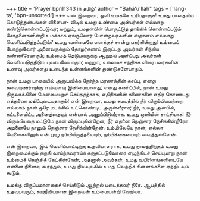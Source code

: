 +++
title = 'Prayer bpn11343 in தமிழ்'
author = "Bahá'u'lláh"
tags = ['lang-ta', 'bpn-unsorted']
+++
என் இறைவா, ஒளி உமக்கே உரியதாகுக! உமது பாதையில் கொடுந்துன்பங்கள் விளையா- விடில் உமது உண்மை அன்பர்கள் எவ்வாறு கண்டுகொள்ளப்படுவர்; மற்றும், உமதன்பின் பொருட்டுத் தாங்கிக் கொள்ளப்படும் சோதனைகளின்றி உமக்காக ஏங்குவோர் போன்றவர்களின் ஸ்தானம் எவ்வாறு வெளிப்படுத்தப்படும்? உமது வலிமையே எனக்குச் சான்று பகர்கின்றது! உம்மைப் போற்றுவோர் அனைவருக்கும் தோழர்களாய் இருப்பது அவர்கள் சிந்திய கண்ணீரேயாகும்; உம்மைத் தேடுபவருக்கு ஆறுதல் அளிப்பது அவர்கள் வெளிப்படுத்திடும் புலம்பலேயாகும்; மற்றும், உம்மைச் சந்திக்க விரைபவர்களின் உணவு அவர்களது உடைந்த உள்ளங்களின் துண்டுகளேயாகும். 

நான் உமது பாதையில் அனுபவிக்க நேர்ந்த மரணத்தின் கசப்பு, எனது சுவையுணர்வுக்கு எவ்வளவு இனிமையானது; எனது கணிப்பில், நான் உமது திருவாக்கினை மேன்மையுறச் செய்ததற்காக, எதிரிகளின் கணைகளை எதிர் கொண்டது எத்துணை மதிப்புடையதாகும்! என் இறைவா, உமது சமயத்தில் நீர் விரும்பியவற்றை எல்லாம் நான் ஒரே மடக்கில் உட்கொண்டிட அருள்வீராக; நீர், உமது அன்பில், கட்டளையிட்ட அனைத்தையும் என்பால் அனுப்பிடுவீராக. உமது ஒளியின் சாட்சியாக! நீர் விரும்பியதை மட்டுமே நான் விரும்புகின்றேன், நீர் எதனை நெஞ்சார நேசிக்கின்றீரோ அதனையே நானும் நெஞ்சார நேசிக்கின்றேன். உம்மிலேயே நான், எல்லா வேளைகளிலும் என் முழு நம்பியிருத்தலையும், நம்பிக்கையையும் வைத்துள்ளேன். 

என் இறைவா, இவ் வெளிப்பாட்டிற்கு உதவியாளராக, உமது நாமத்திற்கும் உமது இறைமைக்கும் தகுதி வாய்ந்தவராய்க் கருதப்படுவோரை எழுந்திடச் செய்யுமாறு நான் உம்மைக் கெஞ்சிக் கேட்கின்றேன்; அதனால் அவர்கள், உமது உயிரினங்களிடையே என்னை நினைவு கூர்ந்தும், உமது நிலவுலகில் உமது வெற்றிச் சின்னங்களை ஏற்றிடவும் கூடும். 

உமக்கு விருப்பமானதைச் செய்திடும் ஆற்றல் படைத்தவர் நீரே. ஆபத்தில் உதவுபவரும், சுயஜீவியுமான இறைவன் உம்மையன்றி வேறிலர்.
